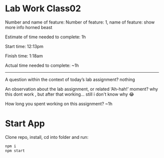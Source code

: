 # Lab Work Class02

Number and name of feature: Number of feature: 1, name of feature: show more info horned beast

Estimate of time needed to complete: 1h

Start time: 12:13pm

Finish time: 1:18am

Actual time needed to complete: ~1h

---------------------------------

A question within the context of today’s lab assignment? nothing

An observation about the lab assignment, or related ‘Ah-hah!’ moment? why this dont work , but after that working... still i don't know why 😂

How long you spent working on this assignment? ~1h

# Start App
Clone repo, install, cd into folder and run:
```bash
npm i
npm start
```